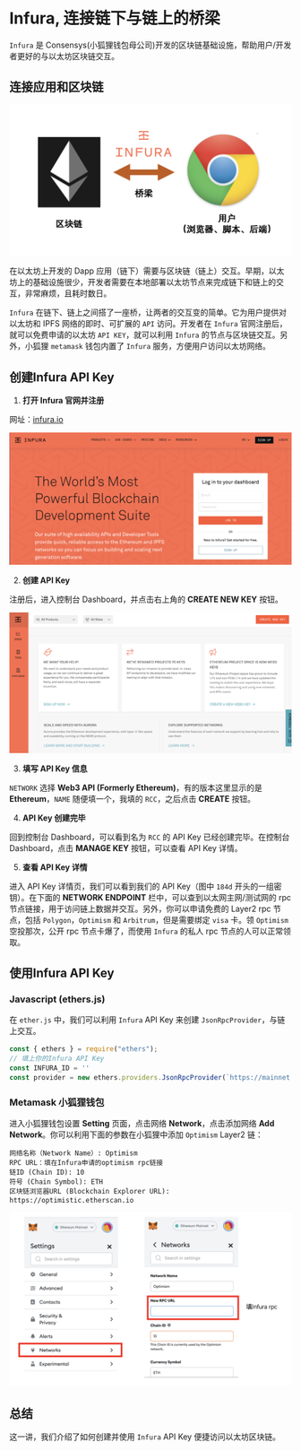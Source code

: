 
# **Infura, 连接链下与链上的桥梁**

`Infura` 是 Consensys(小狐狸钱包母公司)开发的区块链基础设施，帮助用户/开发者更好的与以太坊区块链交互。

## **连接应用和区块链**

![](static/LHoSb63M5oP4QkxuuT2c1YqInBd.png)

在以太坊上开发的 Dapp 应用（链下）需要与区块链（链上）交互。早期，以太坊上的基础设施很少，开发者需要在本地部署以太坊节点来完成链下和链上的交互，非常麻烦，且耗时数日。

`Infura` 在链下、链上之间搭了一座桥，让两者的交互变的简单。它为用户提供对以太坊和 IPFS 网络的即时、可扩展的 `API` 访问。开发者在 `Infura` 官网注册后，就可以免费申请的以太坊 `API KEY`，就可以利用 `Infura` 的节点与区块链交互。另外，小狐狸 `metamask` 钱包内置了 `Infura` 服务，方便用户访问以太坊网络。

## **创建Infura API Key**

1. **打开 Infura 官网并注册**

网址：<u>infura.io</u>

![](static/EaMxba2hDoIWvVxiaa5cpgoknNh.png)

2. **创建 API Key**

注册后，进入控制台 Dashboard，并点击右上角的 **CREATE NEW KEY** 按钮。

![](static/HJZxbzZoFohOhPxrxA5cpZKLngg.png)

3. **填写 API Key 信息**

`NETWORK` 选择 **Web3 API (Formerly Ethereum)**，有的版本这里显示的是 **Ethereum**，`NAME` 随便填一个，我填的 `RCC`，之后点击 **CREATE** 按钮。

4. **API Key 创建完毕**

回到控制台 Dashboard，可以看到名为 `RCC` 的 API Key 已经创建完毕。在控制台 Dashboard，点击 **MANAGE KEY** 按钮，可以查看 API Key 详情。

5. **查看 API Key 详情**

进入 API Key 详情页，我们可以看到我们的 API Key（图中 `184d` 开头的一组密钥）。在下面的 **NETWORK ENDPOINT** 栏中，可以查到以太网主网/测试网的 rpc 节点链接，用于访问链上数据并交互。另外，你可以申请免费的 Layer2 rpc 节点，包括 `Polygon`，`Optimism` 和 `Arbitrum`，但是需要绑定 `visa` 卡。领 `Optimism` 空投那次，公开 rpc 节点卡爆了，而使用 `Infura` 的私人 rpc 节点的人可以正常领取。

## **使用Infura API Key**

### **Javascript (****ethers.js****)**

在 `ether.js` 中，我们可以利用 `Infura` API Key 来创建 `JsonRpcProvider`，与链上交互。

```javascript
const { ethers } = require("ethers");
// 填上你的Infura API Key
const INFURA_ID = '' 
const provider = new ethers.providers.JsonRpcProvider(`https://mainnet.infura.io/v3/${INFURA_ID}`)
```

### **Metamask 小狐狸钱包**

进入小狐狸钱包设置 **Setting** 页面，点击网络 **Network**，点击添加网络 **Add Network**。你可以利用下面的参数在小狐狸中添加 `Optimism` Layer2 链：

```
网络名称（Network Name）: Optimism
RPC URL：填在Infura申请的optimism rpc链接
链ID (Chain ID): 10
符号 (Chain Symbol): ETH
区块链浏览器URL (Blockchain Explorer URL): https://optimistic.etherscan.io
```

![](static/SwEMbk9Wzo3Q39xVfgNc7gTnnab.png)

## **总结**

这一讲，我们介绍了如何创建并使用 `Infura` API Key 便捷访问以太坊区块链。
